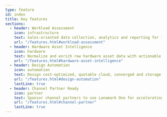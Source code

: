 ```yaml
---
type: feature
id: index
title: Key features
sections:
  - header: Workload Assessment
    icon: infrastructure
    text: Sales-oriented data collection, analytics and reporting for IT infrastructure.
    url: "/features.html#workload-assessment"
  - header: Hardware Asset Intelligence
    icon: hardware
    text: Normalize and enrich raw hardware asset data with actionable business metrics to&nbsp;demonstrate the&nbsp;value of a technology refresh.
    url: "/features.html#hardware-asset-intelligence"
  - header: Design Automation
    icon: automation
    text: Design cost-optimized, quotable cloud, converged and storage solutions using real workload assessment data.
    url: "/features.html#design-automation"
    lastLine: true
  - header: Channel Partner Ready
    icon: partner
    text: Sponsor channel partners to use Lanamark One for accelerating design and delivery of your solutions and services.
    url: "/features.html#channel-partner"
    lastLine: true
---
```

